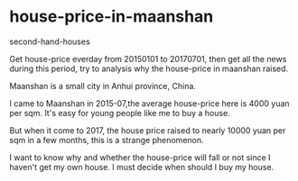 # house-price-in-maanshan
second-hand-houses

Get house-price everday from 20150101 to 20170701, then get all the news during this period, try to analysis why the house-price in maanshan raised.

Maanshan is a small city in Anhui province, China.

I came to Maanshan in 2015-07,the average house-price here is 4000 yuan per sqm. It's easy for young people like me to buy a house.

But when it come to 2017, the house price raised to nearly 10000 yuan per sqm in a few months, this is a strange phenomenon. 

I want to know why and whether the house-price will fall or not since I haven't get my own house. I must decide when should I buy my house.
